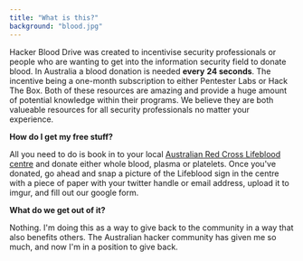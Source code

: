 ```yaml
---
title: "What is this?"
background: "blood.jpg"
---
```


Hacker Blood Drive was created to incentivise security professionals or people who are wanting to get into the information security field to donate blood. In Australia a blood donation is needed **every** **24 seconds**. The incentive being a one-month subscription to either Pentester Labs or Hack The Box. Both of these resources are amazing and provide a huge amount of potential knowledge within their programs. We believe they are both valueable resources for all security professionals no matter your experience.

**How do I get my free stuff?**

All you need to do is book in to your local [Australian Red Cross Lifeblood centre](https://www.donateblood.com.au/) and donate either whole blood, plasma or platelets. Once you've donated, go ahead and snap a picture of the Lifeblood sign in the centre with a piece of paper with your twitter handle or email address, upload it to imgur, and fill out our google form.

**What do we get out of it?**

Nothing. I'm doing this as a way to give back to the community in a way that also benefits others. The Australian hacker community has given me so much, and now I'm in a position to give back.
